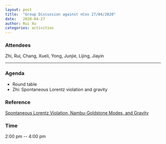 ```yaml
---
layout: post
title:  "Group Discussion against nCov 27/04/2020"
date:   2020-04-27
author: Rui Xu
categories: activities
---
```



### Attendees


Zhi, Rui, Chang, Xueli, Yong, Junjie, Lijing, Jiayin

---

### Agenda

- Round table
- Zhi: Spontaneous Lorentz violation and gravity


### Reference

[Spontaneous Lorentz Violation, Nambu-Goldstone Modes, and Gravity](https://arxiv.org/abs/hep-th/0412320)


### Time

2:00 pm -- 4:00 pm
